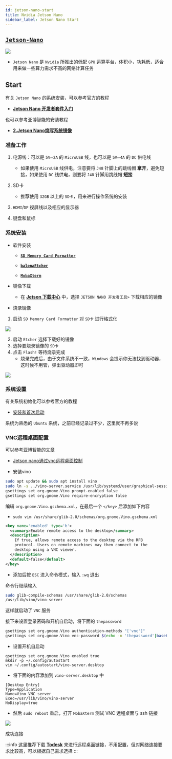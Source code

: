 ```yaml
---
id: jetson-nano-start
title: Nvidia Jetson Nano
sidebar_label: Jetson Nano Start
---
```


## **[`Jetson-Nano`](https://developer.nvidia.com/zh-cn/embedded/jetson-nano-developer-kit)**
![](https://developer.nvidia.com/sites/default/files/akamai/embedded/images/jetsonNano/JetsonNano-DevKit_Front-Top_Right_trimmed.jpg)


- `Jetson Nano` 是 `Nvidia` 所推出的低配 `GPU` 运算平台，体积小，功耗低，适合用来做一些算力需求不高的网络计算任务

## Start
有关 `Jetson Nano` 的系统安装，可以参考官方的教程
- **[Jetson Nano 开发者套件入门](https://developer.nvidia.com/embedded/learn/get-started-jetson-nano-devkit#write)**

也可以参考亚博智能的安装教程
- **[2.Jetson Nano烧写系统镜像](https://www.yahboom.com/build.html?id=2493&cid=301)**

### 准备工作
1. 电源线：可以是 `5V⎓2A` 的 `MicroUSB` 线，也可以是 `5V⎓4A` 的 `DC` 供电线
   - 如果使用 `MicroUSB` 线供电，注意要将 `J48` 针脚上的跳线帽 **拿开**，避免短接，如果使用 `DC` 线供电，则要将 `J48` 针脚用跳线帽 **短接**
2. SD卡
   - 推荐使用 `32GB` 以上的 `SD卡`，用来进行操作系统的安装

3. `HDMI`/`DP` 视屏线以及相应的显示器
4. 键盘和鼠标

### 系统安装
- 软件安装
  - **[`SD Memory Card Formatter`](https://www.sdcard.org/downloads/formatter/sd-memory-card-formatter-for-windows-download/)**

  - **[`balenaEtcher`](https://www.balena.io/etcher/)**

  - **[`MobaXterm`](https://mobaxterm.mobatek.net/)**

- 镜像下载
  - 在 **[Jetson 下载中心](https://developer.nvidia.com/zh-cn/embedded/downloads)** 中，选择 `JETSON NANO 开发者工具>` 下载相应的镜像



- 烧录镜像

1. 启动 `SD Memory Card Formatter` 对 `SD卡` 进行格式化

![](https://developer.nvidia.com/sites/default/files/akamai/embedded/images/jetsonNano/gettingStarted/Jetson_Nano-Getting_Started-Windows-SD_Card_Formatter.png)

2. 启动 `Etcher` 选择下载好的镜像
3. 选择要烧录镜像的 `SD卡`
4. 点击 `Flash!` 等待烧录完成
   - 烧录完成后，由于文件系统不一致，`Windows` 会提示你无法找到驱动器，这时候不用管，弹出驱动器即可

![](https://developer.nvidia.com/sites/default/files/akamai/embedded/images/jetsonNano/gettingStarted/Jetson_Nano-Getting_Started-Windows-Etcher_Select_Drive.png)

### 系统设置
有关系统初始化可以参考官方的教程
- [安装和首次启动](https://developer.nvidia.com/embedded/learn/get-started-jetson-nano-devkit#setup)

系统为熟悉的 `Ubuntu` 系统，之前已经记录过不少，这里就不再多说

### VNC远程桌面配置
可以参考亚博智能的文章
- [Jetson nano通过vnc远程桌面控制](https://www.yahboom.com/build.html?id=2500&cid=301)

- 安装vino

``` bash
sudo apt update && sudo apt install vino
sudo ln -s ../vino-server.service /usr/lib/systemd/user/graphical-session.target.wants
gsettings set org.gnome.Vino prompt-enabled false
gsettings set org.gnome.Vino require-encryption false
```

编辑 `org.gnome.Vino.gschema.xml`，在最后一个 `</key>` 后添加如下内容
- `sudo vim /usr/share/glib-2.0/schemas/org.gnome.Vino.gschema.xml`

``` xml
<key name='enabled' type='b'>
  <summary>Enable remote access to the desktop</summary>
  <description>
    If true, allows remote access to the desktop via the RFB
    protocol. Users on remote machines may then connect to the
    desktop using a VNC viewer.
  </description>
  <default>false</default>
</key>
```
- 添加后按 `ESC` 进入命令模式，输入 `:wq` 退出

命令行继续输入

``` bash
sudo glib-compile-schemas /usr/share/glib-2.0/schemas
/usr/lib/vino/vino-server
```

这样就启动了 `VNC` 服务

接下来设置登录密码和开机自启动，将下面的 `thepassword`
``` bash
gsettings set org.gnome.Vino authentication-methods "['vnc']"
gsettings set org.gnome.Vino vnc-password $(echo -n 'thepassword'|base64)
```

- 设置开机自启动

```
gsettings set org.gnome.Vino enabled true
mkdir -p ~/.config/autostart
vim ~/.config/autostart/vino-server.desktop
```

- 将下面的内容添加到 `vino-server.desktop` 中
```
[Desktop Entry]
Type=Application
Name=Vino VNC server
Exec=/usr/lib/vino/vino-server
NoDisplay=true
```

- 然后 `sudo reboot` 重启，打开 `MobaXterm` 测试 VNC 远程桌面与 ssh 链接

![](https://pictures-1304295136.cos.ap-guangzhou.myqcloud.com/screenshot/jeston/nano/jetson-nano-vnc-remote.png)

成功连接

:::info
这里推荐下载 **[Todesk](https://www.todesk.com/linux.html)** 来进行远程桌面链接，不用配置，但对网络连接要求比较高，可以根据自己需求选择
:::

